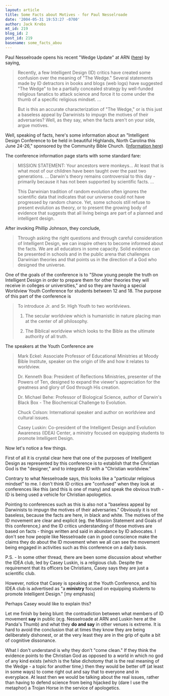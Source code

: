 ```yaml
---
layout: article
title: Some Facts about Motives - for Paul Nesselroade
date: '2004-05-31 19:53:27 -0700'
author: Jack Krebs
mt_id: 219
blog_id: 2
post_id: 219
basename: some_facts_abou
---
```

Paul Nesselroade opens his recent "Wedge Update" at ARN ([here](http://www.arn.org/docs/wedge/pn_wedge_040525.htm)) by saying,

> Recently, a few Intelligent Design (ID) critics have created some confusion over the meaning of "The Wedge." Several statements made by ID detractors in books and blogs (web logs) have suggested "The Wedge" to be a partially concealed strategy by well-funded religious fanatics to attack science and force it to come under the thumb of a specific religious mindset. ...
> 
> But is this an accurate characterization of "The Wedge," or is this just a baseless appeal by Darwinists to impugn the motives of their adversaries? Well, as they say, when the facts aren't on your side, argue motives.

Well, speaking of facts, here's some information about an "Intelligent Design Conference to be held in beautiful Highlands, North Carolina this June 24-26," sponsored by the Community Bible Church.  ([Information here](http://www.idconference.org/html/information.html))

The conference information page starts with some standard fare:

> MISSION STATEMENT:  Your ancestors were monkeys... At least that is what most of our children have been taught over the past two generations. ...  Darwin's theory remains controversial to this day - primarily because it has not been supported by scientific facts. ... 
> 
> This Darwinian tradition of random evolution often ignores the scientific data that indicates that our universe could not have progressed by random chance.  Yet, some schools still refuse to present evolution as theory, or to present the growing body of evidence that suggests that all living beings are part of a planned and intelligent design.

  

After invoking Phillip Johnson, they conclude,

> Through asking the right questions and through careful consideration of Intelligent Design, we can inspire others to become informed about the facts. We are all educators in some capacity. Solid evidence can be presented in schools and in the public arena that challenges Darwinian theories and that points us in the direction of a God who designed the universe.

One of the goals of the conference is to "Show young people the truth on Intelligent Design in order to prepare them for other theories they will receive in colleges or universities," and so they are having a special Worldview Youth Conference for students between 12 and 18.  The purpose of this part of the conference is

> To introduce Jr. and Sr. High Youth to two worldviews.
> 
> 1.   The secular worldview which is humanistic in nature placing man at the center of all philosophy.
> 
> 2.   The Biblical worldview which looks to the Bible as the ultimate authority of all truth.

The speakers at the Youth Conference are

> Mark Eckel:  Associate Professor of Educational Ministries at Moody Bible Institute, speaker on the origin of life and how it relates to worldview.
> 
> Dr. Kenneth Boa:  President of Reflections Ministries, presenter of the Powers of Ten, designed to expand the viewer's appreciation for the greatness and glory of God through His creation.
> 
> Dr. Michael Behe:  Professor of Biological Science, author of Darwin's Black Box - The Biochemical Challenge to Evolution.
> 
> Chuck Colson:  International speaker and author on worldview and cultural issues.
> 
> Casey Luskin: Co-president of the Intelligent Design and Evolution Awareness (IDEA) Center, a ministry focused on equipping students to promote Intelligent Design.

Now let's notice a few things.

First of all it is crystal clear here that one of the purposes of Intelligent Design as represented by this conference is to establish that the Christian God is the "designer," and to integrate ID with a "Christian worldview."  

Contrary to what Nesselroade says, this looks like a "particular religious mindset" to me.  I don't think ID critics are "confused" when they look at conferences like this (and this is one of many) and speak the obvious truth - ID is being used a vehicle for Christian apologetics.

Pointing to conferences such as this is also not a "baseless appeal by Darwinists to impugn the motives of their adversaries."  Obviously it is not baseless, because the facts are here, in black and white.  The motives of the ID movement are clear and explicit (eg. the Mission Statement and Goals of this conference,) and the ID critics understanding of those motives are based on facts - things written and said in abundance by ID advocates.  I don't see how people like Nesselroade can in good conscience make the claims they do about the ID movement when we all can see the movement being engaged in activities such as this conference on a daily basis.

P.S. - In some other thread, there are been some discussion about whether the IDEA club, led by Casey Luskin, is a religious club.  Despite the requirement that its officers be Christians, Casey says they are just a scientific club.

However, notice that Casey is speaking at the Youth Conference, and his IDEA club is advertised as "a **ministry** focused on equipping students to promote Intelligent Design." \[my emphasis\]

Perhaps Casey would like to explain this?

Let me finish by being blunt:  the contradiction between what members of ID movement **say** in public (e;g. Nesselroade at ARN and Luskin here at the Panda's Thumb) and what they **do and say** in other venues is extreme.  It is hard to avoid the conclusion that at times they know they are being deliberately dishonest, or at the very least they are in the grip of quite a bit of cognitive dissonance.

What I don't understand is why they don't "come clean."  If they think the evidence points to the Christian God as opposed to a world in which no god of any kind exists (which is the false dichotomy that is the real meaning of the Wedge - a topic for another time,) then they would be better off (at least in some ways) to come right out and say that to everyone and in everyplace.  At least then we would be talking about the real issues, rather than having to defend science from being hijacked by (dare I use the metaphor) a Trojan Horse in the service of apologetics.
